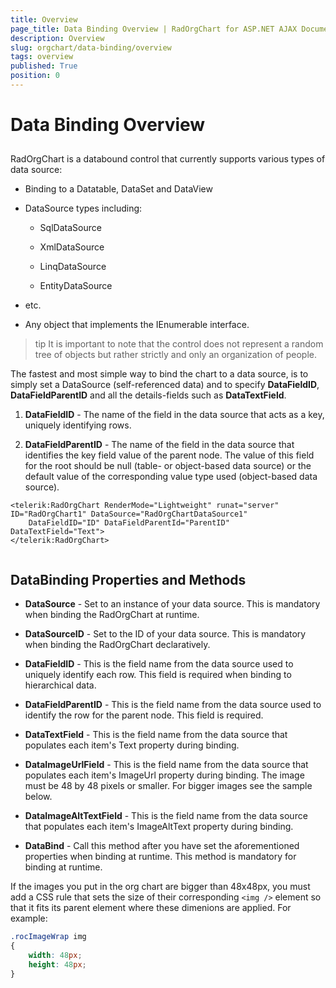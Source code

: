 ```yaml
---
title: Overview
page_title: Data Binding Overview | RadOrgChart for ASP.NET AJAX Documentation
description: Overview
slug: orgchart/data-binding/overview
tags: overview
published: True
position: 0
---
```


# Data Binding Overview



## 

RadOrgChart is a databound control that currently supports various types of data source:

* Binding to a Datatable, DataSet and DataView

* DataSource types including:

	* SqlDataSource

	* XmlDataSource

	* LinqDataSource

	* EntityDataSource

* etc.

* Any object that implements the IEnumerable interface.

>tip It is important to note that the control does not represent a random tree of objects but rather strictly and only an organization of people.
>


The fastest and most simple way to bind the chart to a data source, is to simply set a DataSource (self-referenced data) and to specify **DataFieldID**, **DataFieldParentID** and all the details-fields such as **DataTextField**.

1. **DataFieldID** - The name of the field in the data source that acts as a key, uniquely identifying rows.

2. **DataFieldParentID** - The name of the field in the data source that identifies the key field value of the parent node. The value of this field for the root should be null (table- or object-based data source) or the default value of the corresponding value type used (object-based data source).

````ASPNET
<telerik:RadOrgChart RenderMode="Lightweight" runat="server" ID="RadOrgChart1" DataSource="RadOrgChartDataSource1"
	DataFieldID="ID" DataFieldParentId="ParentID" DataTextField="Text">
</telerik:RadOrgChart>
	
````



## DataBinding Properties and Methods

* **DataSource** - Set to an instance of your data source. This is mandatory when binding the RadOrgChart at runtime.

* **DataSourceID** - Set to the ID of your data source. This is mandatory when binding the RadOrgChart declaratively.

* **DataFieldID** - This is the field name from the data source used to uniquely identify each row. This field is required when binding to hierarchical data.

* **DataFieldParentID** - This is the field name from the data source used to identify the row for the parent node. This field is required.

* **DataTextField** - This is the field name from the data source that populates each item's Text property during binding.

* **DataImageUrlField** - This is the field name from the data source that populates each item's ImageUrl property during binding. The image must be 48 by 48 pixels or smaller. For bigger images see the sample below.

* **DataImageAltTextField** - This is the field name from the data source that populates each item's ImageAltText property during binding.

* **DataBind** - Call this method after you have set the aforementioned properties when binding at runtime. This method is mandatory for binding at runtime.

If the images you put in the org chart are bigger than 48x48px, you must add a CSS rule that sets the size of their corresponding `<img />` element so that it fits its parent element where these dimenions are applied. For example:

````CSS
.rocImageWrap img
{
	width: 48px;
	height: 48px;
}
```` 
